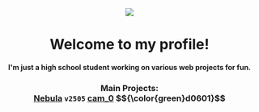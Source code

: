 <p align="center"><img src="https://github.com/nurology1/profile-readme/blob/main/profile"></p>

<div align="center">
  <h1>Welcome to my profile! <br> 
  <h4>I'm just a high school student working on various web projects for fun.</h4>
  </h1>
  

  <h3>
    Main Projects: <br> 
    <a href="https://github.com/nurology1/Nebula">Nebula</a> <code style=": green">v2505</code>
    <a href="https://github.com/nurology1/Proxmi">cam_0</a> $${\color{green}d0601}$$
  </h3>
</div>
